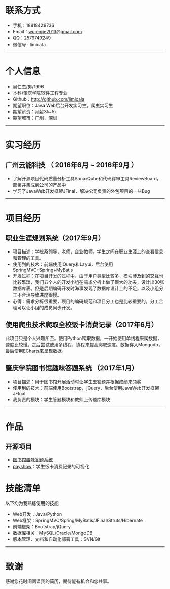 # 联系方式
- 手机：18818429736
- Email：wurenjie2013@gmail.com 
- QQ：2579749249
- 微信号 : limicala

---

# 个人信息

 - 吴仁杰/男/1996 
 - 本科/肇庆学院软件工程专业
 - Github：http://github.com/limicala
 - 期望职位：Java Web后台开发实习生，爬虫实习生
 - 期望薪资：月薪3k~5k
 - 期望城市：广州，深圳

---

# 实习经历

## 广州云能科技 （ 2016年6月 ~ 2016年9月 ）

- 了解开源项目代码质量分析工具SonarQube和代码评审工具ReviewBoard，部署并集成到公司的产品中
- 学习了JavaWeb开发框架JFinal，解决公司负责的外包项目的一些Bug

---
# 项目经历

## 职业生涯规划系统（2017年9月）

- 项目描述：学校系领导，老师，企业教师，学生之间在职业生涯上的查看信息和管理的工具。
- 使用到的技术：前端使用jQuery和Layui，后台使用SpringMVC+Spring+MyBatis
- 开发过程：在项目开发的过程中，由于用户类型比较多，模块涉及到的交互也比较繁琐，我们五个人的开发小组在需求分析上做了很大的功夫，设计出30张数据库表。但是后期编码开发时海事发现了数据库设计上的不足，以及小组分工不合理导致进度很慢。
- 心得：需求分析很重要，项目的编码规范和项目分工也是比较重要的，分工合理可以让小组的成员同步开发。

## 使用爬虫技术爬取全校饭卡消费记录（2017年6月）

此项目只是个人兴趣所至。使用Python爬取数据，一开始使用单线程来爬数据，速度比较慢。之后尝试使用多线程、协程来提高爬取速度。数据存入Mongodb，最后使用ECharts来呈现数据。

## 肇庆学院图书馆趣味答题系统 （2017年1月）
- 项目描述：用于图书馆开展活动时让学生去答题并根据成绩来领奖
- 使用到的技术：前端使用Bootstrap，jQuery，后台使用JavaWeb开发框架JFInal
- 我负责的模块：学生答题模块和教师上传题库模块

---

# 作品

## 开源项目

 - [图书馆趣味答题系统](https://github.com/limicala/quwei)
 - [payshow](https://github.com/limicala/payshow)：学生饭卡消费记录的可视化

# 技能清单

以下均为我熟练使用的技能

- Web开发：Java/Python
- Web框架：SpringMVC/Spring/MyBatis/JFinal/Struts/Hibernate
- 前端框架：Bootstrap/jQuery
- 数据库相关：MySQL/Oracle/MongoDB
- 版本管理、文档和自动化部署工具：SVN/Git


---

# 致谢
感谢您花时间阅读我的简历，期待能有机会和您共事。
